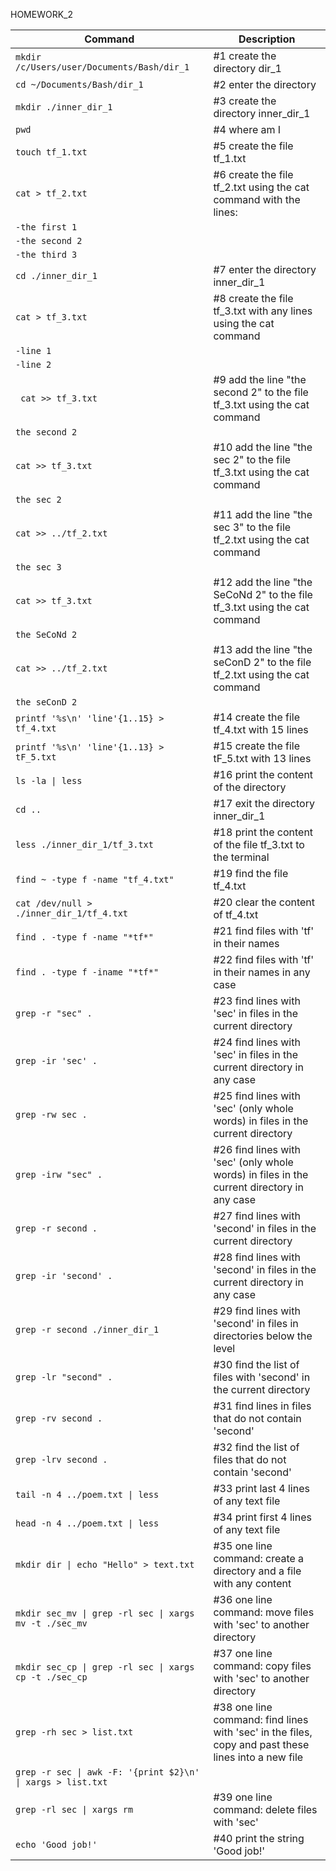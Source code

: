 HOMEWORK_2

| Command | Description |
| --- | --- |
| `mkdir /c/Users/user/Documents/Bash/dir_1` |	#1 create the directory dir_1 |
| `cd ~/Documents/Bash/dir_1` |			#2 enter the directory |
| `mkdir ./inner_dir_1`	|			#3 create the directory inner_dir_1 |
| `pwd`	|						#4 where am I |
| `touch tf_1.txt`	|					#5 create the file tf_1.txt | 
| `cat > tf_2.txt`	|					#6 create the file tf_2.txt using the cat command with the lines: |
| `-the first 1`	| |
| `-the second 2`	| |
| `-the third 3`	| |
| `cd ./inner_dir_1`	|				#7 enter the directory inner_dir_1 |
| `cat > tf_3.txt`	|					#8 create the file tf_3.txt with any lines using the cat command  |
| `-line 1`	| |
| `-line 2`	| |
| ` cat >> tf_3.txt`	|					#9 add the line "the second 2" to the file tf_3.txt using the cat command  |
| `the second 2` |  |
| `cat >> tf_3.txt` |					#10 add the line "the sec 2" to the file tf_3.txt using the cat command  |
| `the sec 2` | |
| `cat >> ../tf_2.txt`	 |			#11 add the line "the sec 3" to the file tf_2.txt using the cat command  |
| `the sec 3` | |
| `cat >> tf_3.txt` |					#12 add the line "the SeCoNd 2" to the file tf_3.txt using the cat command  |
| `the SeCoNd 2` | |
| `cat >> ../tf_2.txt`	 |			#13 add the line "the seConD 2" to the file tf_2.txt using the cat command  |
| `the seConD 2` | |
| `printf '%s\n' 'line'{1..15} > tf_4.txt` |		#14 create the file tf_4.txt with 15 lines |
| `printf '%s\n' 'line'{1..13} > tF_5.txt` |		#15 create the file tF_5.txt with 13 lines |
| `ls -la \| less` |					#16 print the content of the directory |
| `cd ..` |						#17 exit the directory inner_dir_1 |
| `less ./inner_dir_1/tf_3.txt` |			#18 print the content of the file tf_3.txt to the terminal |
| `find ~ -type f -name "tf_4.txt"` |			#19 find the file tf_4.txt |
| `cat /dev/null > ./inner_dir_1/tf_4.txt` |		#20 clear the content of tf_4.txt |
| `find . -type f -name "*tf*"`	 |		#21 find files with 'tf' in their names |
| `find . -type f -iname "*tf*"`	 |		#22 find files with 'tf' in their names in any case |
| `grep -r "sec" .` |					#23 find lines with 'sec' in files in the current directory |
| `grep -ir 'sec' .` |				#24 find lines with 'sec' in files in the current directory in any case |
| `grep -rw sec .` |					#25 find lines with 'sec' (only whole words) in files in the current directory |
| `grep -irw "sec" .` |				#26 find lines with 'sec' (only whole words) in files in the current directory in any case |
| `grep -r second .` |				#27 find lines with 'second' in files in the current directory |
| `grep -ir 'second' .` |				#28 find lines with 'second' in files in the current directory in any case |
| `grep -r second ./inner_dir_1`	 |		#29 find lines with 'second' in files in directories below the level |
| `grep -lr "second" .` |				#30 find the list of files with 'second' in the current directory |
| `grep -rv second .` |				#31 find lines in files that do not contain 'second' |
| `grep -lrv second .` |				#32 find the list of files that do not contain 'second' |
| `tail -n 4 ../poem.txt \| less`	 |		#33 print last 4 lines of any text file |
| `head -n 4 ../poem.txt \| less`	 |		#34 print first 4 lines of any text file |
| `mkdir dir \| echo "Hello" > text.txt`	 |	#35 one line command: create a directory and a file with any content |
| `mkdir sec_mv \| grep -rl sec \| xargs mv -t ./sec_mv` |	#36 one line command: move files with 'sec' to another directory |
| `mkdir sec_cp \| grep -rl sec \| xargs cp -t ./sec_cp` |	#37 one line command: copy files with 'sec' to another directory |
| `grep -rh sec > list.txt `|							#38 one line command: find lines with 'sec' in the files, copy and past these lines into a new file |
| `grep -r sec \| awk -F: '{print $2}\n' \| xargs > list.txt`	 | |
| `grep -rl sec \| xargs rm`		 |		#39 one line command: delete files with 'sec' |
| `echo 'Good job!'`		 |		#40 print the string 'Good job!' |

